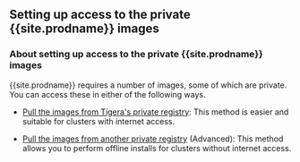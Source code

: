 ## Setting up access to the private {{site.prodname}} images

### About setting up access to the private {{site.prodname}} images

{{site.prodname}} requires a number of images, some of which are private. You can access these
in either of the following ways.

- [Pull the images from Tigera's private registry](#pulling-the-images-from-tigeras-private-registry):
  This method is easier and suitable for clusters with internet access.

- [Pull the images from another private registry](#pulling-the-images-from-another-private-registry)
  (Advanced): This method allows you to perform offline installs for clusters
  without internet access.
